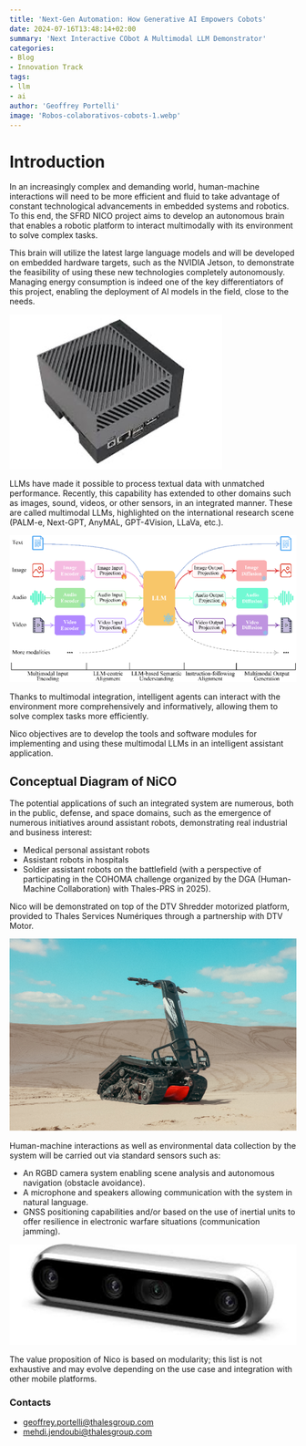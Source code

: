 ```yaml
---
title: 'Next-Gen Automation: How Generative AI Empowers Cobots'
date: 2024-07-16T13:48:14+02:00
summary: 'Next Interactive CObot A Multimodal LLM Demonstrator'
categories:
- Blog
- Innovation Track
tags:
- llm
- ai
author: 'Geoffrey Portelli'
image: 'Robos-colaborativos-cobots-1.webp'
---
```


# Introduction

In an increasingly complex and demanding world, human-machine interactions will need to be more efficient and fluid to take advantage of constant technological advancements in embedded systems and robotics. To this end, the SFRD NICO project aims to develop an autonomous brain that enables a robotic platform to interact multimodally with its environment to solve complex tasks.

This brain will utilize the latest large language models and will be developed on embedded hardware targets, such as the NVIDIA Jetson, to demonstrate the feasibility of using these new technologies completely autonomously. Managing energy consumption is indeed one of the key differentiators of this project, enabling the deployment of AI models in the field, close to the needs.

![Nvidia Jetson Orin AGX](nico_jetson.jpg)


LLMs have made it possible to process textual data with unmatched performance. Recently, this capability has extended to other domains such as images, sound, videos, or other sensors, in an integrated manner. These are called multimodal LLMs, highlighted on the international research scene (PALM-e, Next-GPT, AnyMAL, GPT-4Vision, LLaVa, etc.).

![Multimodal LLM architecture](nico_llm.png)

Thanks to multimodal integration, intelligent agents can interact with the environment more comprehensively and informatively, allowing them to solve complex tasks more efficiently. 

Nico objectives are to develop the tools and software modules for implementing and using these multimodal LLMs in an intelligent assistant application.

## Conceptual Diagram of NiCO

The potential applications of such an integrated system are numerous, both in the public, defense, and space domains, such as the emergence of numerous initiatives around assistant robots, demonstrating real industrial and business interest:

* Medical personal assistant robots
* Assistant robots in hospitals
* Soldier assistant robots on the battlefield (with a perspective of participating in the COHOMA challenge organized by the DGA (Human-Machine Collaboration) with Thales-PRS in 2025).

Nico will be demonstrated  on top of the DTV Shredder motorized platform, provided to Thales Services Numériques through a partnership with DTV Motor.

![DTV Shredder](nico_dtv.png)

Human-machine interactions as well as environmental data collection by the system will be carried out via standard sensors such as:

* An RGBD camera system enabling scene analysis and autonomous navigation (obstacle avoidance).
* A microphone and speakers allowing communication with the system in natural language.
* GNSS positioning capabilities and/or based on the use of inertial units to offer resilience in electronic warfare situations (communication jamming).

![RGBD camera](nico_camera.jpg)

The value proposition of Nico is based on modularity; this list is not exhaustive and may evolve depending on the use case and integration with other mobile platforms.

### Contacts

- geoffrey.portelli@thalesgroup.com
- mehdi.jendoubi@thalesgroup.com


